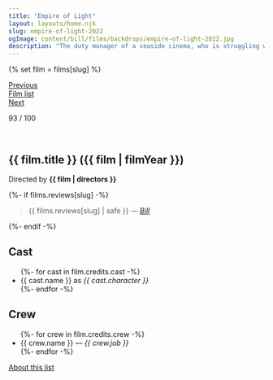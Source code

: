 ```yaml
---
title: "Empire of Light"
layout: layouts/home.njk
slug: empire-of-light-2022
ogImage: content/bill/films/backdrops/empire-of-light-2022.jpg
description: "The duty manager of a seaside cinema, who is struggling with her mental health, forms a relationship with a new employee on the south coast of England in the 1980s."
---
```


{% set film = films[slug] %}

<nav class="films">
  <div class="prev">
    <a href="../eo-2022"><i class="fa-solid fa-chevron-left fa-xs"></i> Previous</a>
  </div>
  <div>
    <a href="../">Film list</a>
  </div>
  <div class="next">
    <a href="../one-fine-morning-2022">Next <i class="fa-solid fa-chevron-right fa-xs"></i></a>
  </div>
</nav>

<p>93 / 100</p>

<article class="film slug-empire-of-light-2022">
  <div class="backdrop-and-poster">
    <img class="poster" src="../films/posters/{{ slug }}.jpg" alt="">
    <img class="backdrop" src="../films/backdrops/{{ slug }}.jpg" alt="">
  </div>

  <h1>{{ film.title }} ({{ film | filmYear }})</h1>

  

  <p class="director">
    Directed by <strong>{{ film | directors }}</strong>
  </p>

  {%- if films.reviews[slug] -%}
    <blockquote> 
      {{ films.reviews[slug] | safe }} <em>—&nbsp;<a href="/bill">Bill</a></em>
    </blockquote> 
  {%- endif -%}

  <h2>
    Cast
  </h2>
  <ul>
    {%- for cast in film.credits.cast -%}
      <li>
        {{ cast.name }} as <em>{{ cast.character }}</em>
      </li>
    {%- endfor -%}
  </ul>

  <h2>
    Crew
  </h2>
  <ul>
    {%- for crew in film.credits.crew -%}
      <li>
        {{ crew.name }} &mdash; <em>{{ crew.job }}</em>
      </li>
    {%- endfor -%}
  </ul>
</article>
<footer>
  <a href="../about">About this list</a>
</footer>
